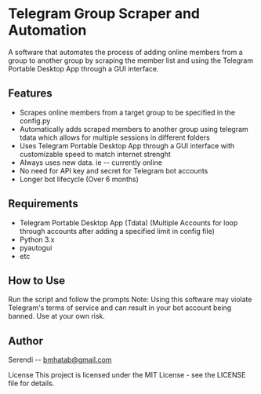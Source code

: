 # Telegram Group Scraper and Automation
A software that automates the process of adding online members from a group to another group by scraping the member list and using the Telegram Portable Desktop App through a GUI interface.

## Features
 - Scrapes online members from a target group to be specified in the config.py
 - Automatically adds scraped members to another group using telegram tdata which allows for multiple sessions in different folders
 - Uses Telegram Portable Desktop App through a GUI interface with customizable speed to match internet strenght
 - Always uses new data. ie -- currently online
 - No need for API key and secret for Telegram bot accounts
 - Longer bot lifecycle (Over 6 months)
 
## Requirements
 - Telegram Portable Desktop App (Tdata) (Multiple Accounts for loop through accounts after adding a specified limit in config file)
 - Python 3.x
 - pyautogui
 - etc

## How to Use
Run the script and follow the prompts
Note: Using this software may violate Telegram's terms of service and can result in your bot account being banned. Use at your own risk.

## Author
Serendi -- bmhatab@gmail.com

License
This project is licensed under the MIT License - see the LICENSE file for details.
